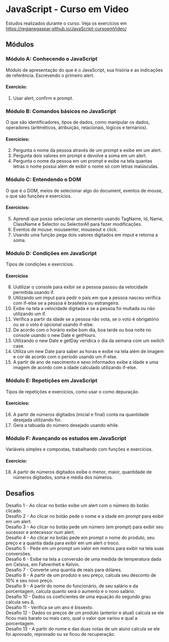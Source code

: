 # JavaScript - Curso em Video
Estudos realizados durante o curso.
Veja os exercícios em https://regianegaspar.github.io/JavaScript-cursoemVideo/

## Módulos

### Módulo A: Conhecendo o JavaScript
Módulo de apresentação do que é o JavaScript, sua hisória e as indicações de referência. Escrevendo o primeiro alert.
#### Exercício:
1) Usar alert, confirm e prompt.
   
### Módulo B: Comandos básicos no JavaScript
O que são identificadores, tipos de dados, como manipular os dados, operadores (aritméticos, atribuição, relacionais, lógicos e ternários).
#### Exercícios:
2) Pergunta o nome da pessoa através de um prompt e exibe em um alert.
3) Pergunta dois valores em prompt e devolve a soma em um alert.
4) Pergunta o nome da pessoa em um prompt e exibe na tela quantas letras o nome possui além de exibir o nome só com letras maiúsculas.
   
### Módulo C: Entendendo o DOM
O que é o DOM, meios de selecionar algo do document, eventos de mouse, o que são funções e exercícios.
#### Exercícios:
5) Aprendi que posso selecionar um elemento usando TagName, Id, Name, ClassName e Selector ou SelectorAll para fazer modificações.
6) Eventos de mouse: mouseenter, mouseout e click.
7) Usando uma função pega dois valores digitados em imput e retorna a soma.
   
### Módulo D: Condições em JavaScript
Tipos de condições e exercícios.
#### Exercícios 
8) Uutilizar o console para exibir se a pessoa passou da velocidade permitida usando if.
9) Utilizando um imput para pedir o país em que a pessoa nasceu verifica com if-else se a pessoa é brasileira ou estrangeira.
10) Exibe na tela a velocidade digitada e se a pessoa foi multada ou não utilizando um if.
11) Verifica a partir da idade se a pessoa não vota, se o voto é obrigatório ou se o voto é opcional usando if-else.
12) De acordo com o horário exibe bom dia, boa tarde ou boa noite no console usando o new Date e getHours.
13) Utilizando o new Date e getDay veridica o dia da semana com um switch case.
14) Utiliza um new Date para saber as horas e exibe na tela além de imagem e cor de acordo com o período usando um if-else.
15) A partir de ano de nascimento e sexo informados exibe a idade e uma imagem de acordo com a idade calculado utilizando if-else.

### Módulo E: Repetições em JavaScript
Tipos de repetições e exercícios, como usar o como depuração.
#### Exercícios:
16) A partir de números digitados (inicial e final) conta na quantidade desejada utilizando for.
17) Gera a tabuada do número desejado usando while.
    
### Módulo F: Avançando os estudos em JavaScript
Variáveis simples e compostas, trabalhando com funções e exercícios.
#### Exercício:
18) A partir de números digitados exibe o menor, maior, quantidade de números digitados, soma e média dos números.

## Desafios
Desafio 1 - Ao clicar no botão exibe um alert com o número do botão clicado.<br>
Desafio 2 - Ao clicar no botão pede o nome e a idade em prompt para exibir em um alert.<br>
Desafio 3 - Ao clicar no botão pede um número (em prompt) para exibir seu sucessor e antecessor num alert.<br>
Desafio 4 - Ao clicar no botão pede em prompt o nome do produto, seu preço e a quantia dada para exibir em um alert o troco.<br>
Desafio 5 - Pede em um prompt um valor em metros para exibir na tela suas conversões.<br>
Desafio 6 - Exibe na tela a conversão de uma medida de temperatura dada em Celsius, em Fahrenheit e Kelvin.<br>
Desafio 7 - Converte uma quantia de reais para dólares.<br>
Desafio 8 - A partir de um produto e seu preço, calcula seu desconto de 10% e seu novo preço.<br>
Desafio 9 - A partir do nome do funcionário, de seu salário e da porcentagem, calcula quanto será o aumento e o novo salário.<br>
Desafio 10 - Dados os coeficientes de uma equação do segundo grau calcula seu &Delta;.<br>
Desafio 11 - Verifica se um ano é bissexto.<br>
Desafio 12 - Dados os preços de um produto (anterior e atual) calcula se ele ficou mais barato ou mais caro, qual o valor que variou e qual a porcentagem.<br>
Desafio 13 - A partir do nome e das duas notas de um aluno calcula se ele foi aprovado, reprovado ou se ficou de recuperação.
  

